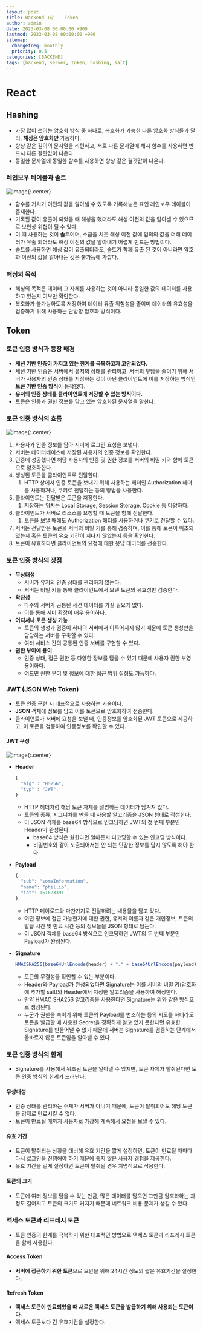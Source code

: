 ```yaml
---
layout: post
title: Backend 1장 -  Token
author: admin
date: 2023-03-08 00:00:00 +900
lastmod: 2023-03-08 00:00:00 +900
sitemap:
  changefreq: monthly
  priority: 0.5
categories: [BACKEND]
tags: [backend, server, token, hashing, salt]
---
```


# React

## Hashing

- 가장 많이 쓰이는 암호화 방식 중 하나로, 복호화가 가능한 다른 암호화 방식들과 달리, **해싱은 암호화만** 가능하다.
- 항상 같은 길이의 문자열을 리턴하고, 서로 다른 문자열에 해시 함수를 사용하면 반드시 다른 결괏값이 나온다.
- 동일한 문자열에 동일한 함수를 사용하면 항상 같은 결괏값이 나온다.

### 레인보우 테이블과 솔트

![image](https://user-images.githubusercontent.com/118104644/223588159-8a64afc0-80e8-4c35-9403-a922d7cebb95.png){:.center}

- 함수를 거치기 이전의 값을 알아낼 수 있도록 기록해놓은 표인 레인보우 테이블이 존재한다.
- 기록된 값이 유출이 되었을 때 해싱을 했더라도 해싱 이전의 값을 알아낼 수 있으므로 보안상 위협이 될 수 있다.
- 이 때 사용하는 것이 **솔트**이며, 소금을 치듯 해싱 이전 값에 임의의 값을 더해 데이터가 유출 되더라도 해싱 이전의 값을 알아내기 어렵게 만드는 방법이다.
- 솔트를 사용하면 해싱 값이 유출되더라도, 솔트가 함께 유출 된 것이 아니라면 암호화 이전의 값을 알아내는 것은 불가능에 가깝다.

### 해싱의 목적

- 해싱의 목적은 데이터 그 자체를 사용하는 것이 아니라 동일한 값의 데이터를 사용하고 있는지 여부만 확인한다.
- 복호화가 불가능하도록 저장하여 데이터 유출 위험성을 줄이며 데이터의 유효성을 검증하기 위해 사용하는 단방향 암호화 방식이다.

## Token

### 토큰 인증 방식과 등장 배경

- **세션 기반 인증이 가지고 있는 한계를 극복하고자 고안되었다.**
- 세션 기반 인증은 서버에서 유저의 상태를 관리하고, 서버의 부담을 줄이기 위해 서버가 사용자의 인증 상태를 저장하는 것이 아닌 클라이언트에 이를 저장하는 방식인 **토큰 기반 인증 방식**이 등작했다.
- **유저의 인증 상태를 클라이언트에 저장할 수 있는 방식이다.**
- 토큰은 인증과 권한 정보를 담고 있는 암호화된 문자열을 말한다.

### 토근 인증 방식의 흐름

![image](https://user-images.githubusercontent.com/118104644/223592971-19489d11-54f6-4dea-b0e5-acb9c7bb8260.png){:.center}

1. 사용자가 인증 정보를 담아 서버에 로그인 요청을 보낸다.
2. 서버는 데이터베이스에 저장된 사용자의 인증 정보를 확인한다.
3. 인증에 성공했다면 해당 사용자의 인증 및 권한 정보를 서버의 비밀 키와 함께 토큰으로 암호화한다.
4. 생성된 토큰을 클라이언트로 전달한다.
   1. HTTP 상에서 인증 토큰을 보내기 위해 사용하는 헤더인 Authorization 헤더를 사용하거나, 쿠키로 전달하는 등의 방법을 사용한다.
5. 클라이언트는 전달받은 토큰을 저장한다.
   1. 저장하는 위치는 Local Storage, Session Storage, Cookie 등 다양하다.
6. 클라이언트가 서버로 리소스를 요청할 때 토큰을 함께 전달한다.
   1. 토큰을 보낼 때에도 Authorization 헤더를 사용하거나 쿠키로 전달할 수 있다.
7. 서버는 전달받은 토큰을 서버의 비밀 키를 통해 검증하며, 이를 통해 토큰이 위조되었는지 혹은 토큰의 유효 기간이 지나지 않았는지 등을 확인한다.
8. 토큰이 유효하다면 클라이언트의 요청에 대한 응답 데이터를 전송한다.

### 토큰 인증 방식의 장점

- **무상태성**
  - 서버가 유저의 인증 상태를 관리하지 않는다.
  - 서버는 비밀 키를 통해 클라이언트에서 보낸 토큰의 유효성만 검증한다.
- **확장성**
  - 다수의 서버가 공통된 세션 데이터를 가질 필요가 없다.
  - 이를 통해 서버 확장이 매우 용이하다.
- **어디서나 토큰 생성 가능**
  - 토큰의 생성과 검증이 하나의 서버에서 이루어지지 않기 때문에 토큰 생성만을 담당하는 서버를 구축할 수 있다.
  - 여러 서비스 간의 공통된 인증 서버를 구현할 수 있다.
- **권한 부여에 용이**
  - 인증 상태, 접근 권한 등 다양한 정보를 담을 수 있기 때문에 사용자 권한 부영 용이하다.
  - 어드민 권한 부여 및 정보에 대한 접근 범위 설정도 가능하다.

### JWT (JSON Web Token)

- 토큰 인증 구현 시 대표적으로 사용하는 기술이다.
- **JSON** 객체에 정보를 담고 이를 토큰으로 암호화하여 전송한다.
- 클라이언트가 서버에 요청을 보낼 때, 인증정보를 암호화된 JWT 토큰으로 제공하고, 이 토큰을 검증하여 인증정보를 확인할 수 있다.

#### JWT 구성

![image](https://user-images.githubusercontent.com/118104644/223594036-844dc9ad-744a-41a0-aa8f-1341ab00ce36.png){:.center}

- **Header**

  ```js
  {
    "alg" : "HS256",
    "typ" : "JWT",
  }
  ```

  - HTTP 헤더처럼 해당 토큰 자체를 설명하는 데이터가 담겨져 있다.
  - 토큰의 종류, 시그니처를 만들 때 사용할 알고리즘을 JSON 형태로 작성한다.
  - 이 JSON 객체를 base64 방식으로 인코딩하면 JWT의 첫 번째 부분인 Header가 완성된다.
    - base64 방식은 원한다면 얼마든지 디코딩할 수 있는 인코딩 방식이다.
    - 비밀번호와 같이 노출되어서는 안 되는 민감한 정보를 담지 않도록 해야 한다.

- **Payload**

  ```js
  {
    "sub": "someInformation",
    "name": "phillip",
    "iat": 151623391
  }
  ```

  - HTTP 페이로드와 마찬가지로 전달하려는 내용물을 담고 있다.
  - 어떤 정보에 접근 가능한지에 대한 권한, 유저의 이름과 같은 개인정보, 토큰의 발급 시간 및 만료 시간 등의 정보들을 JSON 형태로 담는다.
  - 이 JSON 객체를 base64 방식으로 인코딩하면 JWT의 두 번째 부분인 Payload가 완성된다.

- **Signature**
  ```js
  HMACSHA256(base64UrlEncode(header) + "." + base64UrlEncode(payload), secret);
  ```
  - 토큰의 무결성을 확인할 수 있는 부분이다.
  - Header와 Payload가 완성되었다면 Signature는 이를 서버의 비밀 키(암호화에 추가할 salt)와 Header에서 지정한 알고리즘을 사용하여 해싱한다.
  - 만약 HMAC SHA256 알고리즘을 사용한다면 Signature는 위와 같은 방식으로 생성된다.
  - 누군가 권한을 속이기 위해 토큰의 Payload를 변조하는 등의 시도를 하더라도 토큰을 발급할 때 사용한 Secret을 정확하게 알고 있지 못한다면 유효한 Signature를 만들어낼 수 없기 때문에 서버는 Signature를 검증하는 단계에서 올바르지 않은 토큰임을 알아낼 수 있다.

### 토큰 인증 방식의 한계

- Signature를 사용해서 위조된 토큰을 알아낼 수 있지만, 토큰 자체가 탈취된다면 토큰 인증 방식의 한계가 드러난다.

#### 무상태성

- 인증 상태를 관리하는 주체가 서버가 아니기 때문에, 토큰이 탈취되어도 해당 토큰을 강제로 만료시킬 수 없다.
- 토큰이 만료될 때까지 사용자로 가장해 계속해서 요청을 보낼 수 있다.

#### 유효 기간

- 토큰이 탈취되는 상황을 대비해 유효 기간을 짧게 설정하면, 토큰이 만료될 때마다 다시 로그인을 진행해야 하기 때문에 좋지 않은 사용자 경험을 제공한다.
- 유효 기간을 길게 설정하면 토큰이 탈취될 경우 치명적으로 작용한다.

#### 토큰의 크기

- 토큰에 여러 정보를 담을 수 있는 만큼, 많은 데이터를 담으면 그만큼 암호화하는 과정도 길어지고 토큰의 크기도 커지기 때문에 네트워크 비용 문제가 생길 수 있다.

### 액세스 토큰과 리프레시 토큰

- 토큰 인증의 한계를 극복하기 위한 대표적인 방법으로 액세스 토큰과 리프레시 토큰을 함께 사용한다.

#### Access Token

- **서버에 접근하기 위한 토큰**으로 보안을 위해 24시간 정도의 짧은 유효기간을 설정한다.

#### Refresh Token

- **액세스 토큰이 만료되었을 때 새로운 액세스 토큰을 발급하기 위해 사용되는 토큰이다.**
- 액세스 토큰보다 긴 유효기간을 설정한다.
